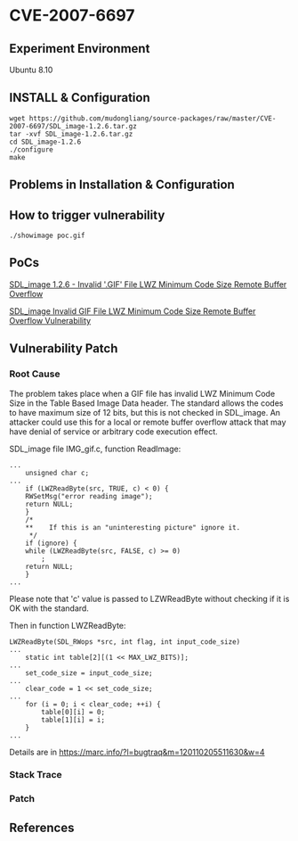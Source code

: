 # CVE-2007-6697

## Experiment Environment

Ubuntu 8.10

## INSTALL & Configuration

```
wget https://github.com/mudongliang/source-packages/raw/master/CVE-2007-6697/SDL_image-1.2.6.tar.gz
tar -xvf SDL_image-1.2.6.tar.gz
cd SDL_image-1.2.6
./configure
make
```

## Problems in Installation & Configuration

## How to trigger vulnerability

```
./showimage poc.gif
```

## PoCs

[SDL_image 1.2.6 - Invalid '.GIF' File LWZ Minimum Code Size Remote Buffer Overflow](https://www.exploit-db.com/exploits/31054/)

[SDL_image Invalid GIF File LWZ Minimum Code Size Remote Buffer Overflow Vulnerability](https://www.securityfocus.com/bid/27417/exploit)

## Vulnerability Patch

### Root Cause

The problem takes place when a GIF file has invalid LWZ Minimum Code
Size in the Table Based Image Data header. The standard allows the
codes to have maximum size of 12 bits, but this is not checked in
SDL_image.
An attacker could use this for a local or remote buffer overflow
attack that may have denial of service or arbitrary code execution
effect.

SDL_image file IMG_gif.c, function ReadImage:

```
...
    unsigned char c;
...
    if (LWZReadByte(src, TRUE, c) < 0) {
    RWSetMsg("error reading image");
    return NULL;
    }
    /*
    **    If this is an "uninteresting picture" ignore it.
     */
    if (ignore) {
    while (LWZReadByte(src, FALSE, c) >= 0)
        ;
    return NULL;
    }
...
```

Please note that 'c' value is passed to LZWReadByte without checking
if it is OK with the standard.

Then in function LWZReadByte:

```
LWZReadByte(SDL_RWops *src, int flag, int input_code_size)
...
    static int table[2][(1 << MAX_LWZ_BITS)];
...
    set_code_size = input_code_size;
...
    clear_code = 1 << set_code_size;
...
    for (i = 0; i < clear_code; ++i) {
        table[0][i] = 0;
        table[1][i] = i;
    }
...
```

Details are in <https://marc.info/?l=bugtraq&m=120110205511630&w=4>

### Stack Trace

### Patch

## References
